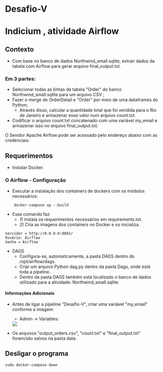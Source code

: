 # Desafio-V
# Indicium , atividade Airflow

## Contexto

- Com base no banco de dados Northwind_small.sqlite, extrair dados da tabela com Airflow para gerar arquivo final_output.txt.

### Em 3 partes:
- Selecionar todas as linhas da tabela "Order" do banco Northwind_small.sqlite para um arquivo CSV ; 
- Fazer o merge de OrderDetail e "Order" por meio de uma dataframes do Python;  
  - Através disso, calcular a quantidade total que foi vendida para o Rio de Janeiro e armazenar esse valor num arquivo count.txt.
- Codificar o arquivo count.txt concatenado com uma variável my_email e armazenar isso no arquivo final_output.txt.

O Sevidor Apache Airflow pode ser acessado pelo endereço abaixo com as credenciais:

## Requerimentos
- Instalar Docker.

### O Airflow - Configuração

* Executar a instalação dos containers de dockers com os módulos necessários:

```
    docker-compose up --build
```

- Esse comando faz:
    - *1)* instala os requerimentos necessários em requirements.txt.
    - *2)* Cria as imagens dos containers no Docker e os inicializa.

```
Servidor = http://0.0.0.0:8083/
Usuário: Airflow
Senha = Airflow
```

- DAGS
    - Configura-se, automaticamente, a pasta DAGS dentro do /opt/airflow/dags.
    - Criar um arquivo Python dag.py dentro da pasta Dags, onde está toda a pipeline.
    - Dentro da pasta DAGS também está localizado o banco de dados utilizado para a atividade: Northwind_small.sqlite.

#### Informações Adicionais

- Antes de ligar a pipeline "Desafio-V", criar uma variável "my_email" conforme a imagem:
    - Admin -> Variables:
    <img src = https://user-images.githubusercontent.com/46203330/236343136-48536990-9db2-4d90-8f69-3f536172383d.png />

- Os arquivos "output_orders.csv", "count.txt" e "final_output.txt" foram/são salvos na pasta data.


## Desligar o programa
```
sudo docker-compose down
```
